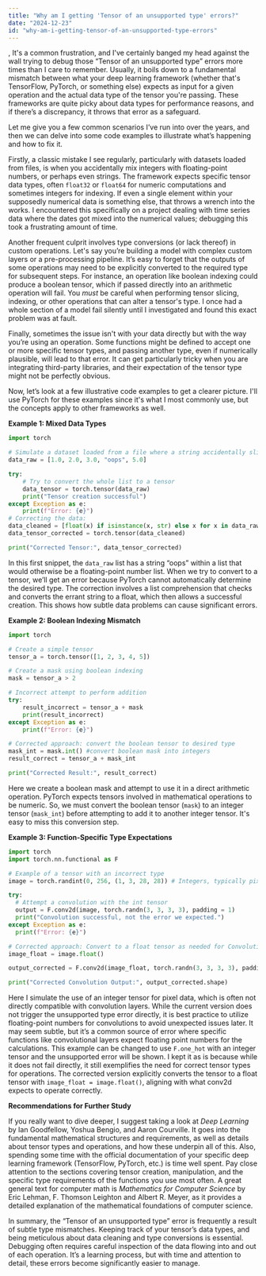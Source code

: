 ```yaml
---
title: "Why am I getting 'Tensor of an unsupported type' errors?"
date: "2024-12-23"
id: "why-am-i-getting-tensor-of-an-unsupported-type-errors"
---
```


,  It's a common frustration, and I've certainly banged my head against the wall trying to debug those “Tensor of an unsupported type” errors more times than I care to remember. Usually, it boils down to a fundamental mismatch between what your deep learning framework (whether that's TensorFlow, PyTorch, or something else) expects as input for a given operation and the actual data type of the tensor you're passing. These frameworks are quite picky about data types for performance reasons, and if there’s a discrepancy, it throws that error as a safeguard.

Let me give you a few common scenarios I’ve run into over the years, and then we can delve into some code examples to illustrate what’s happening and how to fix it.

Firstly, a classic mistake I see regularly, particularly with datasets loaded from files, is when you accidentally mix integers with floating-point numbers, or perhaps even strings. The framework expects specific tensor data types, often `float32` or `float64` for numeric computations and sometimes integers for indexing. If even a single element within your supposedly numerical data is something else, that throws a wrench into the works. I encountered this specifically on a project dealing with time series data where the dates got mixed into the numerical values; debugging this took a frustrating amount of time.

Another frequent culprit involves type conversions (or lack thereof) in custom operations. Let's say you’re building a model with complex custom layers or a pre-processing pipeline. It’s easy to forget that the outputs of some operations may need to be explicitly converted to the required type for subsequent steps. For instance, an operation like boolean indexing could produce a boolean tensor, which if passed directly into an arithmetic operation will fail. You *must* be careful when performing tensor slicing, indexing, or other operations that can alter a tensor's type. I once had a whole section of a model fail silently until I investigated and found this exact problem was at fault.

Finally, sometimes the issue isn't with your data directly but with the way you’re using an operation. Some functions might be defined to accept one or more specific tensor types, and passing another type, even if numerically plausible, will lead to that error. It can get particularly tricky when you are integrating third-party libraries, and their expectation of the tensor type might not be perfectly obvious.

Now, let’s look at a few illustrative code examples to get a clearer picture. I'll use PyTorch for these examples since it's what I most commonly use, but the concepts apply to other frameworks as well.

**Example 1: Mixed Data Types**

```python
import torch

# Simulate a dataset loaded from a file where a string accidentally slipped in
data_raw = [1.0, 2.0, 3.0, "oops", 5.0]

try:
    # Try to convert the whole list to a tensor
    data_tensor = torch.tensor(data_raw)
    print("Tensor creation successful")
except Exception as e:
    print(f"Error: {e}")
# Correcting the data:
data_cleaned = [float(x) if isinstance(x, str) else x for x in data_raw]
data_tensor_corrected = torch.tensor(data_cleaned)

print("Corrected Tensor:", data_tensor_corrected)
```

In this first snippet, the `data_raw` list has a string “oops” within a list that would otherwise be a floating-point number list. When we try to convert to a tensor, we’ll get an error because PyTorch cannot automatically determine the desired type. The correction involves a list comprehension that checks and converts the errant string to a float, which then allows a successful creation. This shows how subtle data problems can cause significant errors.

**Example 2: Boolean Indexing Mismatch**

```python
import torch

# Create a simple tensor
tensor_a = torch.tensor([1, 2, 3, 4, 5])

# Create a mask using boolean indexing
mask = tensor_a > 2

# Incorrect attempt to perform addition
try:
    result_incorrect = tensor_a + mask
    print(result_incorrect)
except Exception as e:
    print(f"Error: {e}")

# Corrected approach: convert the boolean tensor to desired type
mask_int = mask.int() #convert boolean mask into integers
result_correct = tensor_a + mask_int

print("Corrected Result:", result_correct)
```

Here we create a boolean mask and attempt to use it in a direct arithmetic operation. PyTorch expects tensors involved in mathematical operations to be numeric. So, we must convert the boolean tensor (`mask`) to an integer tensor (`mask_int`) before attempting to add it to another integer tensor. It's easy to miss this conversion step.

**Example 3: Function-Specific Type Expectations**

```python
import torch
import torch.nn.functional as F

# Example of a tensor with an incorrect type
image = torch.randint(0, 256, (1, 3, 28, 28)) # Integers, typically pixel data

try:
  # Attempt a convolution with the int tensor
  output = F.conv2d(image, torch.randn(3, 3, 3, 3), padding = 1)
  print("Convolution successful, not the error we expected.")
except Exception as e:
  print(f"Error: {e}")

# Corrected approach: Convert to a float tensor as needed for Convolution
image_float = image.float()

output_corrected = F.conv2d(image_float, torch.randn(3, 3, 3, 3), padding = 1)

print("Corrected Convolution Output:", output_corrected.shape)
```

Here I simulate the use of an integer tensor for pixel data, which is often not directly compatible with convolution layers. While the current version does not trigger the unsupported type error directly, it is best practice to utilize floating-point numbers for convolutions to avoid unexpected issues later. It may seem subtle, but it’s a common source of error where specific functions like convolutional layers expect floating point numbers for the calculations. This example can be changed to use `F.one_hot` with an integer tensor and the unsupported error will be shown. I kept it as is because while it does not fail directly, it still exemplifies the need for correct tensor types for operations. The corrected version explicitly converts the tensor to a float tensor with `image_float = image.float()`, aligning with what conv2d expects to operate correctly.

**Recommendations for Further Study**

If you really want to dive deeper, I suggest taking a look at *Deep Learning* by Ian Goodfellow, Yoshua Bengio, and Aaron Courville. It goes into the fundamental mathematical structures and requirements, as well as details about tensor types and operations, and how these underpin all of this. Also, spending some time with the official documentation of your specific deep learning framework (TensorFlow, PyTorch, etc.) is time well spent. Pay close attention to the sections covering tensor creation, manipulation, and the specific type requirements of the functions you use most often. A great general text for computer math is *Mathematics for Computer Science* by Eric Lehman, F. Thomson Leighton and Albert R. Meyer, as it provides a detailed explanation of the mathematical foundations of computer science.

In summary, the “Tensor of an unsupported type” error is frequently a result of subtle type mismatches. Keeping track of your tensor’s data types, and being meticulous about data cleaning and type conversions is essential. Debugging often requires careful inspection of the data flowing into and out of each operation. It’s a learning process, but with time and attention to detail, these errors become significantly easier to manage.
